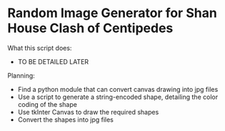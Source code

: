 # Random Image Generator for Shan House Clash of Centipedes

What this script does:
- TO BE DETAILED LATER

Planning:
- Find a python module that can convert canvas drawing into jpg files
- Use a script to generate a string-encoded shape, detailing the color coding of the shape
- Use tkInter Canvas to draw the required shapes
- Convert the shapes into jpg files
